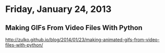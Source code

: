 # Friday, January 24, 2013

## Making GIFs From Video Files With Python

http://zulko.github.io/blog/2014/01/23/making-animated-gifs-from-video-files-with-python/
